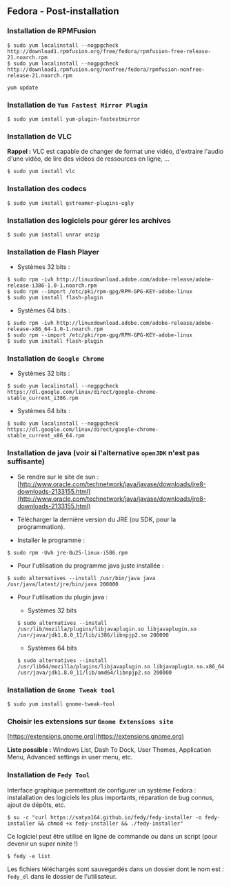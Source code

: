 ## Fedora - Post-installation

 ### Installation de RPMFusion

```
$ sudo yum localinstall --nogpgcheck http://download1.rpmfusion.org/free/fedora/rpmfusion-free-release-21.noarch.rpm
$ sudo yum localinstall --nogpgcheck http://download1.rpmfusion.org/nonfree/fedora/rpmfusion-nonfree-release-21.noarch.rpm
```

```
yum update
```

### Installation de `Yum Fastest Mirror Plugin`

```
$ sudo yum install yum-plugin-fastestmirror
```

 ### Installation de VLC

**Rappel :** VLC est capable de changer de format une vidéo, d'extraire l'audio d'une vidéo, de lire des vidéos de ressources en ligne, ...

```
$ sudo yum install vlc
```

### Installation des codecs

```
$ sudo yum install gstreamer-plugins-ugly
```

 ### Installation des logiciels pour gérer les archives

```
$ sudo yum install unrar unzip
```

### Installation de Flash Player

- Systèmes 32 bits :

```
$ sudo rpm -ivh http://linuxdownload.adobe.com/adobe-release/adobe-release-i386-1.0-1.noarch.rpm
$ sudo rpm --import /etc/pki/rpm-gpg/RPM-GPG-KEY-adobe-linux
$ sudo yum install flash-plugin
```

- Systèmes 64 bits :

```
$ sudo rpm -ivh http://linuxdownload.adobe.com/adobe-release/adobe-release-x86_64-1.0-1.noarch.rpm
$ sudo rpm --import /etc/pki/rpm-gpg/RPM-GPG-KEY-adobe-linux
$ sudo yum install flash-plugin
```


### Installation de `Google Chrome`

- Systèmes 32 bits :

```
$ sudo yum localinstall --nogpgcheck https://dl.google.com/linux/direct/google-chrome-stable_current_i386.rpm
```

- Systèmes 64 bits :

```
$ sudo yum localinstall --nogpgcheck https://dl.google.com/linux/direct/google-chrome-stable_current_x86_64.rpm
```



### Installation de java (voir si l'alternative `openJDK` n'est pas suffisante)

- Se rendre sur le site de sun : [http://www.oracle.com/technetwork/java/javase/downloads/jre8-downloads-2133155.html](http://www.oracle.com/technetwork/java/javase/downloads/jre8-downloads-2133155.html)

- Télécharger la dernière version du JRE (ou SDK, pour la programmation).

- Installer le programme :

```
$ sudo rpm -Uvh jre-8u25-linux-i586.rpm
```

- Pour l'utilisation du programme java juste installée :

```
$ sudo alternatives --install /usr/bin/java java /usr/java/latest/jre/bin/java 200000
```

- Pour l'utilisation du plugin java :

	- Systèmes 32 bits
	
	```
	$ sudo alternatives --install /usr/lib/mozilla/plugins/libjavaplugin.so libjavaplugin.so /usr/java/jdk1.8.0_11/lib/i386/libnpjp2.so 200000
	```
	
	- Systèmes 64 bits
	
	```
	$ sudo alternatives --install /usr/lib64/mozilla/plugins/libjavaplugin.so libjavaplugin.so.x86_64 /usr/java/jdk1.8.0_11/lib/amd64/libnpjp2.so 200000
	```
	

### Installation de `Gnome Tweak tool`

```
$ sudo yum install gnome-tweak-tool
```


 ### Choisir les extensions sur `Gnome Extensions site`

[https://extensions.gnome.org](https://extensions.gnome.org)

**Liste possible :** Windows List, Dash To Dock, User Themes, Application Menu, Advanced settings in user menu, etc.


### Installation de `Fedy Tool`

Interface graphique permettant de configurer un système Fedora : instalallation des logiciels les plus importants, réparation de bug connus, ajout de dépôts, etc.

```
$ su -c "curl https://satya164.github.io/fedy/fedy-installer -o fedy-installer && chmod +x fedy-installer && ./fedy-installer"
```

Ce logiciel peut être utilisé en ligne de commande ou dans un script (pour devenir un super ninite !)

```
$ fedy -e list
```

Les fichiers téléchargés sont sauvegardés dans un dossier dont le nom est : `fedy_dl` dans le dossier de l'utilisateur.

